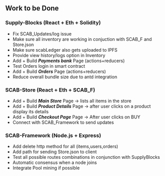 ## Work to be Done

### Supply-Blocks (React + Eth + Solidity)

- Fix SCAB_Updates/log issue
- Make sure all inventory are working in conjuction with SCAB_F and Store.json
- Make sure scabLedger also gets uploaded to IPFS
- Provide view history/logs option in Inventory
- Add + Build ***Payments bank*** Page (actions+reducers)
- Test Orders login in smart contract
- Add + Build ***Orders*** Page (actions+reducers)
- Reduce overall bundle size due to antd integration


### SCAB-Store (React + Eth + SCAB_F)

- Add + Build ***Main Store*** Page -> lists all items in the store
- Add + Build ***Product Details*** Page -> after user clicks on a product display its details
- Add + Build ***Checkout Page*** Page -> After user clicks on BUY
- Connect with SCAB_Framework to send updates


### SCAB-Framework (Node.js + Express)

- Add delete http method for all (items,users,orders)
- Add path for sending Store.json to client
- Test all possible routes combinations in conjunction with SupplyBlocks 
- Automatic consensus when a node joins
- Integrate Pool mining if possible